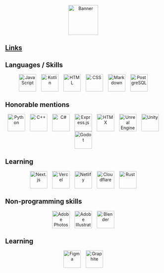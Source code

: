 <div align="center">
 <picture>
  <source media="(prefers-color-scheme: dark)" srcset="logo_text_white.svg" height="96px" align="center">
  <source media="(prefers-color-scheme: light)" srcset="logo_text.svg" height="96px" align="center">
  <img alt="Banner" src="logo_text.svg" height="96px" align="center">
 </picture>
</div>


## [Links](https://links.vortygon.space/)


## Languages / Skills

<div float="left" align="center">
 <img alt="JavaScript" title="JavaScript" src="https://svgl.app/library/javascript.svg" height="56px" width="56px" hspace="6" align="center">
 <img alt="Kotlin" title="Kotlin" src="https://svgl.app/library/kotlin.svg" height="56px" width="56px" hspace="6" align="center">
 <img alt="HTML" title="HTML" src="https://svgl.app/library/html5.svg" height="56px" width="56px" hspace="6" align="center">
 <img alt="CSS" title="CSS" src="https://svgl.app/library/css_old.svg" height="56px" width="56px" hspace="6" align="center">
 <img alt="Markdown" title="Markdown" src="https://svgl.app/library/markdown-dark.svg" height="56px" width="56px" hspace="6" align="center">
 <img alt="PostgreSQL" title="PostgreSQL" src="https://svgl.app/library/postgresql.svg" height="56px" width="56px" hspace="6" align="center">
</div>

## Honorable mentions

<div float="left" align="center">
 <img alt="Python" title="Python" src="https://svgl.app/library/python.svg" height="56px" width="56px" hspace="6" align="center">
 <img alt="C++" title="C++" src="https://svgl.app/library/c-plusplus.svg" height="56px" width="56px" hspace="6" align="center">
 <img alt="C#" title="C#" src="https://svgl.app/library/csharp.svg" height="56px" width="56px" hspace="6" align="center">
 <img alt="Express.js" title="Express.js" src="https://svgl.app/library/expressjs_dark.svg" height="56px" width="56px" hspace="6" align="center">
 <img alt="HTMX" title="HTMX" src="https://logo.svgcdn.com/l/htmx-icon.svg" height="56px" width="56px" hspace="6" align="center">
 <img alt="Unreal Engine" title="Unreal Engine" src="https://svgl.app/library/unreal_engine_dark.svg" height="56px" width="56px" hspace="6" align="center">
 <img alt="Unity" title="Unity" src="https://svgl.app/library/unity_dark.svg" height="56px" width="56px" hspace="6" align="center">
 <img alt="Godot" title="Godot" src="https://svgl.app/library/godot_engine.svg" height="56px" width="56px" hspace="6" align="center">
</div>


## Learning

<div float="left" align="center">
 <img alt="Next.js" title="Next.js" src="https://svgl.app/library/nextjs_icon_dark.svg" height="56px" width="56px" hspace="6" align="center"
 <img alt="React" title="React" src="https://svgl.app/library/react_light.svg" height="56px" width="56px" hspace="6" align="center"
 <img alt="Tailwind CSS" title="Tailwind CSS" src="https://svgl.app/library/tailwindcss.svg" height="56px" width="56px" hspace="6" align="center">
 <img alt="Vercel" title="Vercel" src="https://svgl.app/library/vercel_dark.svg" height="56px" width="56px" hspace="6" align="center">
 <img alt="Netlify" title="Netlify" src="https://svgl.app/library/netlify.svg" height="56px" width="56px" hspace="6" align="center">
 <img alt="Cloudflare" title="Cloudflare" src="https://svgl.app/library/cloudflare.svg" height="56px" width="56px" hspace="6" align="center">
 <img alt="Rust" title="Rust" src="https://svgl.app/library/rust_dark.svg" height="56px" width="56px" hspace="6" align="center">
 
 <!-- For future
 <img alt="TanStack" title="TanStack" src="https://svgl.app/library/tanstack.svg" height="56px" width="56px" hspace="6" align="center">
 <img alt="T3 Stack" title="T3 Stack" src="https://svgl.app/library/t3-light.svg" height="56px" width="56px" hspace="6" align="center">
 <img alt="Vite" title="Vite" src="https://svgl.app/library/vitejs.svg" height="56px" width="56px" hspace="6" align="center">
 <img alt="ReactRouter" title="ReactRouter" src="https://svgl.app/library/reactrouter.svg" height="56px" width="56px" hspace="6" align="center">
 <img alt="Ollama" title="Ollama" src="https://svgl.app/library/ollama_dark.svg" height="56px" width="56px" hspace="6" align="center">
 -->
 
</div>

## Non-programming skills

<div float="left" align="center">
 <img alt="Adobe Photoshop" title="Adobe Photoshop" src="https://svgl.app/library/photoshop.svg" height="56px" width="56px" hspace="6" align="center">
 <img alt="Adobe Illustrator" title="Adobe Illustrator" src="https://svgl.app/library/illustrator.svg" height="56px" width="56px" hspace="6" align="center">
 <img alt="Blender" title="Blender" src="https://svgl.app/library/blender.svg" height="56px" width="56px" hspace="6" align="center">
</div>

## Learning

<div float="left" align="center">
 <img alt="Figma" title="Figma" src="https://svgl.app/library/figma.svg" height="56px" width="56px" hspace="6" align="center">
 <img alt="Graphite" title="Graphite" src="https://static.graphite.rs/logos/graphite-logo-color.svg" height="56px" width="56px" hspace="6" align="center">
</div>

<!--
## My projects
[<kbd> <br> Portfolio <br> </kbd>](https://www.neeucraft.ru/)
[<kbd> <br> NeeuCraft <br> </kbd>](https://www.neeucraft.ru/)
-->
